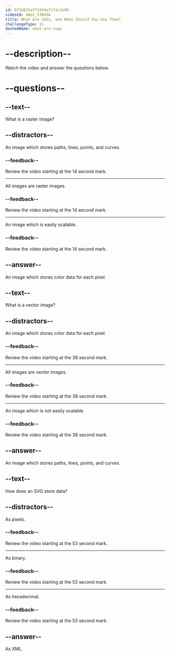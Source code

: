 ```yaml
---
id: 6716825aff3434a71fdc3e99
videoId: mWa1_S3bHVA
title: What Are SVGs, and When Should You Use Them?
challengeType: 11
dashedName: what-are-svgs
---
```


# --description--

Watch the video and answer the questions below.

# --questions--

## --text--

What is a raster image?

## --distractors--

An image which stores paths, lines, points, and curves.

### --feedback--

Review the video starting at the 14 second mark.

---

All images are raster images.

### --feedback--

Review the video starting at the 14 second mark.

---

An image which is easily scalable.

### --feedback--

Review the video starting at the 14 second mark.

## --answer--

An image which stores color data for each pixel.

## --text--

What is a vector image?

## --distractors--

An image which stores color data for each pixel.

### --feedback--

Review the video starting at the 38 second mark.

---

All images are vector images.

### --feedback--

Review the video starting at the 38 second mark.

---

An image which is not easily scalable.

### --feedback--

Review the video starting at the 38 second mark.

## --answer--

An image which stores paths, lines, points, and curves.

## --text--

How does an SVG store data?

## --distractors--

As pixels.

### --feedback--

Review the video starting at the 53 second mark.

---

As binary.

### --feedback--

Review the video starting at the 53 second mark.

---

As hexadecimal.

### --feedback--

Review the video starting at the 53 second mark.

## --answer--

As XML.

